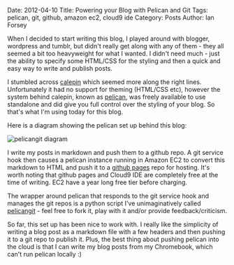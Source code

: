 Date: 2012-04-10
Title: Powering your Blog with Pelican and Git
Tags: pelican, git, github, amazon ec2, cloud9 ide 
Category: Posts
Author: Ian Forsey

When I decided to start writing this blog, I played around with blogger, wordpress and tumblr, but didn't really get along with any of them - they all seemed a bit too heavyweight for what I wanted. I didn't need much - just the ability to specify some HTML/CSS for the styling and then a quick and easy way to write and publish posts.

I stumbled across [calepin](http://calepin.co/) which seemed more along the right lines. Unfortunately it had no support for theming (HTML/CSS etc), however the system behind calepin, known as [pelican](http://pelican.notmyidea.org/), was freely available to use standalone and did give you full control over the styling of your blog. So that's what I'm using today for this blog.

Here is a diagram showing the pelican set up behind this blog:

![pelicangit diagram](http://lh4.googleusercontent.com/-KPeKZ92FhaE/T4IeoedMY_I/AAAAAAAACXE/fSpxiJ_iCwE/s876/PelicanGit.png)

I write my posts in markdown and push them to a github repo. A git service hook then causes a pelican instance running in Amazon EC2 to convert this markdown to HTML and push it to a [github pages](http://pages.github.com/) repo for hosting. It's worth noting that github pages and Cloud9 IDE are completely free at the time of writing. EC2 have a year long free tier before charging.  

The wrapper around pelican that responds to the git service hook and manages the git repos is a python script I've unimaginatively called [pelicangit](https://github.com/theon/pelicangit) - feel free to fork it, play with it and/or provide feedback/criticism. 

So far, this set up has been nice to work with. I really like the simplicity of writing a blog post as a markdown file with a few headers and then pushing it to a git repo to publish it. Plus, the best thing about pushing pelican into the cloud is that I can write my blog posts from my Chromebook, which can't run pelican locally :)
